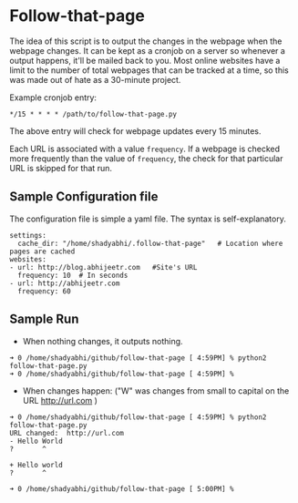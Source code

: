 # Follow-that-page

The idea of this script is to output the changes in the webpage when the webpage changes. It can be kept as a cronjob on a server so whenever a output happens, it'll be mailed back to you. Most online websites have a limit to the number of total webpages that can be tracked at a time, so this was made out of hate as a 30-minute project.

Example cronjob entry:

```
*/15 * * * * /path/to/follow-that-page.py
```

The above entry will check for webpage updates every 15 minutes.

Each URL is associated with a value `frequency`. If a webpage is checked more frequently than the value of `frequency`, the check for that particular URL is skipped for that run.

## Sample Configuration file

The configuration file is simple a yaml file. The syntax is self-explanatory.
```
settings:
  cache_dir: "/home/shadyabhi/.follow-that-page"   # Location where pages are cached
websites:
- url: http://blog.abhijeetr.com   #Site's URL
  frequency: 10  # In seconds
- url: http://abhijeetr.com
  frequency: 60
```

## Sample Run

* When nothing changes, it outputs nothing.

```
➜ 0 /home/shadyabhi/github/follow-that-page [ 4:59PM] % python2 follow-that-page.py
➜ 0 /home/shadyabhi/github/follow-that-page [ 4:59PM] %
```

* When changes happen: ("W" was changes from small to capital on the URL http://url.com )

```
➜ 0 /home/shadyabhi/github/follow-that-page [ 4:59PM] % python2 follow-that-page.py
URL changed:  http://url.com
- Hello World
?       ^

+ Hello world
?       ^

➜ 0 /home/shadyabhi/github/follow-that-page [ 5:00PM] %
```
